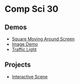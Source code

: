# Comp Sci 30

## Demos
- [Square Moving Around Screen](square-moving)
- [Image Demo](image-demo)
- [Traffic Light](traffic-light)


## Projects

- [Interactive Scene](interactive-scene)